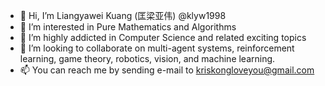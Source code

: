 - 👋 Hi, I’m Liangyawei Kuang (匡梁亚伟) @klyw1998
- 👀 I’m interested in Pure Mathematics and Algorithms
- 🌱 I’m highly addicted in Computer Science and related exciting topics
- 💞️ I’m looking to collaborate on multi-agent systems, reinforcement learning, game theory, robotics, vision, and machine learning.
- 📫 You can reach me by sending e-mail to kriskongloveyou@gmail.com

<!---
klyw1998/klyw1998 is a ✨ special ✨ repository because its `README.md` (this file) appears on your GitHub profile.
You can click the Preview link to take a look at your changes.
--->
